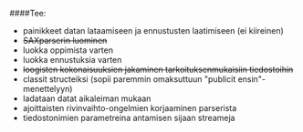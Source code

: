 ####Tee:

* painikkeet datan lataamiseen ja ennustusten laatimiseen (ei kiireinen)  
* ~~SAXparserin luominen~~  
* luokka oppimista varten  
* luokka ennustuksia varten  
* ~~loogisten kokonaisuuksien jakaminen tarkoituksenmukaisiin tiedostoihin~~
* classit structeiksi (sopii paremmin omaksuttuun "publicit ensin"-menettelyyn)
* ladataan datat aikaleiman mukaan
* ajoittaisten rivinvaihto-ongelmien korjaaminen parserista
* tiedostonimien parametreina antamisen sijaan streameja